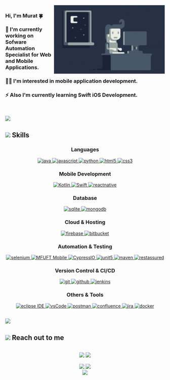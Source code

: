 <br><br>
<img align="right" src="https://raw.githubusercontent.com/AVS1508/AVS1508/master/assets/Night-Coding.gif"  width="350" >

### Hi, I'm Murat  :four_leaf_clover:

### 🔭 I'm currently working on Sofware Automation Specialist for Web and Mobile Applications.

### 👨‍💻 I'm interested in mobile application development. 

### ⚡ Also I'm currently learning Swift iOS Development. 


<br><br>
<img src="https://user-images.githubusercontent.com/73097560/115834477-dbab4500-a447-11eb-908a-139a6edaec5c.gif">


## <img src="https://media2.giphy.com/media/QssGEmpkyEOhBCb7e1/giphy.gif?cid=ecf05e47a0n3gi1bfqntqmob8g9aid1oyj2wr3ds3mg700bl&rid=giphy.gif" width ="25"><b> Skills</b>

<p align="center">

<h3 align="center">Languages</h3>
<p align="center">
  <a href="https://www.java.com" target="_blank"> 
    <img src="https://img.shields.io/badge/Java-007396.svg?style=for-the-badge&logo=java&logoColor=white" 
      alt="java"/> 
  </a> 
  <a href="https://developer.mozilla.org/en-US/docs/Web/JavaScript" target="_blank"> 
    <img src="https://img.shields.io/badge/Javascript%20-6DB33F.svg?style=for-the-badge&logo=javascript&logoColor=white"
      alt="javascript"/> 
  </a>
  <a href="https://www.python.org/" target="_blank">
    <img src="https://img.shields.io/badge/python-8DD6F9.svg?style=for-the-badge&logo=python&logoColor=white"
      alt="python"/>
  </a>
  <a href="https://www.w3.org/html/" target="_blank"> 
    <img src="https://img.shields.io/badge/html-E34F26.svg?style=for-the-badge&logo=html5&logoColor=white"
      alt="html5"/> 
  </a>
  <a href="https://www.w3schools.com/css/" target="_blank">
    <img src="https://img.shields.io/badge/css-1572B6.svg?style=for-the-badge&logo=css3&logoColor=white"
      alt="css3"/>
  </a>
</p>

<h3 align="center">Mobile Development</h3>
<p align="center">
  <a href="https://kotlinlang.org/" target="_blank"> 
    <img src="https://img.shields.io/badge/Kotlin%20-%23F7DF1E.svg?style=for-the-badge&logo=Kotlin&logoColor=red"
      alt="Kotlin"/>
  </a>
  <a href="https://developer.apple.com/swift/" target="_blank"> 
    <img src="https://img.shields.io/badge/Swift-E10098.svg?style=for-the-badge&logo=swift&logoColor=white"
      alt="Swift"/>
  </a>
 <a href="https://reactnative.dev/" target="_blank">
    <img src="https://img.shields.io/badge/react native-1572B6.svg?style=for-the-badge&logo=react&logoColor=white"
      alt="reactnative"/>
  </a>
</p>

<h3 align="center">Database</h3>
<p align="center">
  <a href="https://www.sqlite.org/" target="_blank"> 
    <img src="https://img.shields.io/badge/sqlite-003B57.svg?style=for-the-badge&logo=sqlite&logoColor=white"
      alt="sqlite"/> 
  </a>
  <a href="https://www.mongodb.com/" target="_blank"> 
    <img src="https://img.shields.io/badge/mongodb-47A248.svg?style=for-the-badge&logo=mongodb&logoColor=white"
      alt="mongodb"/> 
  </a> 
</p>

<h3 align="center">Cloud & Hosting</h3>
<p align="center">
  <a href="https://firebase.google.com/" target="_blank">
    <img src="https://img.shields.io/badge/firebase-FFCA28.svg?style=for-the-badge&logo=firebase&logoColor=white" alt="firebase"/>
  </a>
  <a href="https://bitbucket.org/" target="_blank">
    <img src="https://img.shields.io/badge/bitbucket-00C7B7.svg?style=for-the-badge&logo=bitbucket&logoColor=white" alt="bitbucket"/>
  </a>
</p>
    
<h3 align="center">Automation & Testing</h3>
<p align="center"> 
  <a href="https://www.selenium.dev" target="_blank"> 
    <img src="https://img.shields.io/badge/selenium-430098.svg?style=for-the-badge&logo=selenium&logoColor=white"
      alt="selenium" /> 
  </a>
  <a href="https://www.microfocus.com/en-us/home" target="_blank"> 
    <img src="https://img.shields.io/badge/microfocus-43B02A.svg?style=for-the-badge&logo=microfocus&logoColor=white"
      alt="MFUFT Mobile" /> 
  </a>
    <a href="https://www.cypress.io/" target="_blank"> 
    <img src="https://img.shields.io/badge/Cypressio%20-%2314354C.svg?style=for-the-badge&logo=cypress&logoColor=white"
      alt="CypressIO" /> 
  </a> 
  <a href="https://junit.org/junit5/" target="_blank"> 
    <img src="https://img.shields.io/badge/junit-25A162.svg?style=for-the-badge&logo=junit5&logoColor=white" alt="junit5" /> 
  </a> 
  <a href="https://maven.apache.org/" target="_blank"> 
    <img src="https://img.shields.io/badge/maven-181717.svg?style=for-the-badge&logo=maven&logoColor=white" alt="maven" /> 
  </a>
  <a href="https://rest-assured.io/" target="_blank">
    <img src="https://img.shields.io/badge/restassured-00C7B7.svg?style=for-the-badge&logo=restassured&logoColor=white" alt="restassured"/>
  </a>
</p>
    
<h3 align="center">Version Control & CI/CD</h3>
<p align="center">
  <a href="https://git-scm.com/" target="_blank">
    <img src="https://img.shields.io/badge/git-F05032.svg?style=for-the-badge&logo=git&logoColor=white"
      alt="git"/>
  </a>
  <a href="https://github.com/ELanza-48" target="_blank">
    <img src="https://img.shields.io/badge/github-181717.svg?style=for-the-badge&logo=github&logoColor=white" alt="github" />
  </a>
  <a href="https://www.jenkins.io" target="_blank"> 
    <img src="https://img.shields.io/badge/jenkins-1572B6.svg?style=for-the-badge&logo=jenkins&logoColor=white" alt="jenkins"/> 
  </a>
</p>
    
<h3 align="center">Others & Tools</h3>
<p align="center"> 
  <a href="https://eclipse.org" target="_blank">
    <img src="https://img.shields.io/badge/eclipse-2C2255.svg?style=for-the-badge&logo=eclipse&logoColor=white" alt="eclipse IDE"/> 
  </a>
  <a href="https://code.visualstudio.com/" target="_blank">
    <img src="https://img.shields.io/badge/vscode-007ACC.svg?style=for-the-badge&logo=visualstudiocode&logoColor=white" alt="vsCode"/> 
  </a>
  <a href="https://postman.com" target="_blank"> 
    <img src="https://img.shields.io/badge/postman-FF6C37.svg?style=for-the-badge&logo=postman&logoColor=white" alt="postman"/>
  </a>
  <a href="https://www.atlassian.com/software/confluence" target="_blank"> 
    <img src="https://img.shields.io/badge/confluence-8DD6F9.svg?style=for-the-badge&logo=confluence&logoColor=white" alt="confluence"/>
  </a>
  <a href="https://www.atlassian.com/software/jira" target="_blank">
    <img src="https://img.shields.io/badge/jira-FFCA28.svg?style=for-the-badge&logo=jira&logoColor=white" alt="jira"/>
  </a>
  <a href="https://www.docker.com/" target="_blank"> 
    <img src="https://img.shields.io/badge/docker-181717.svg?style=for-the-badge&logo=docker&logoColor=white" alt="docker" /> 
  </a>

</p>

<br> 
<img src="https://user-images.githubusercontent.com/73097560/115834477-dbab4500-a447-11eb-908a-139a6edaec5c.gif">

## <img src="https://raw.githubusercontent.com/ShahriarShafin/ShahriarShafin/main/Assets/handshake.gif" width="25"><b> Reach out to me</b>
    
<br>

<div align="center">
<a href="https://www.linkedin.com/in/murat-minaz-7b85b7141/"><img width="50" src="https://cdn-icons-png.flaticon.com/512/145/145807.png"/></a>
<a href="https://twitter.com/muratmnzz"><img width="50" src="https://cdn-icons-png.flaticon.com/512/3670/3670151.png"/></a>
</div>
<br/>


<div align="center">

<img height="150em" src="https://github-readme-stats.vercel.app/api?username=muratmnz&show_icons=true&theme=algolia&background=0d1117&hide_border=true"/>
<img height="150em" src="https://github-readme-stats.vercel.app/api/top-langs/?username=muratmnz&layout=compact&langs_count=6&theme=algolia&background=0d1117&hide_border=true"/>
</div>
<div align="center">
  <img height="150em" src="https://github-readme-streak-stats.herokuapp.com/?user=muratmnz&theme=algolia&background=0d1117&hide_border=true"/>
</div>
